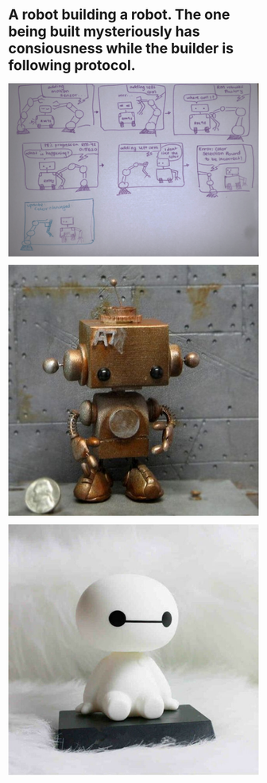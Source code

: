 # A robot building a robot. The one being built mysteriously has consiousness while the builder is following protocol.

![](images/img1.png)



![](images/img2.jpg)

![](images/img3.jpg)

